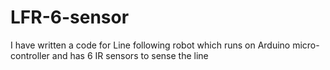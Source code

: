 # LFR-6-sensor
I have written a code for Line following robot which runs on Arduino micro-controller and has 6 IR sensors to sense the line
